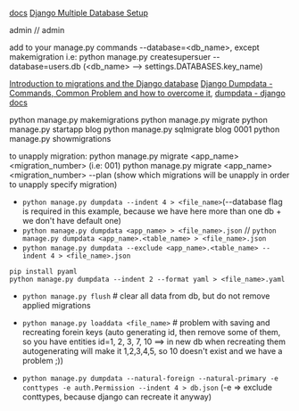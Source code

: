 [docs](https://docs.djangoproject.com/en/3.2/topics/db/multi-db/)
[Django Multiple Database Setup ](https://www.youtube.com/watch?v=g-FCzzzjBWo&list=PLOLrQ9Pn6cazjoDEnwzcdWWf4SNS0QZml&index=12)

admin // admin

add to your manage.py commands --database=<db_name>, except makemigration 
i.e:
python manage.py createsupersuer --database=users.db (<db_name> --> settings.DATABASES.key_name)


[Introduction to migrations and the Django database](https://www.youtube.com/watch?v=N4gjiJumTZg&list=WL&index=10)
[Django Dumpdata - Commands, Common Problem and how to overcome it](https://www.youtube.com/watch?v=CmWhiLclPHM&list=WL&index=11), [dumpdata - django docs](https://docs.djangoproject.com/en/3.2/ref/django-admin/#dumpdata)


python manage.py makemigrations
python manage.py migrate
python manage.py startapp blog
python manage.py sqlmigrate blog 0001
python manage.py showmigrations


to unapply migration:
python manage.py migrate <app_name> <migration_number> (i.e: 001)
python manage.py migrate <app_name> <migration_number> --plan (show which migrations will be unapply in order to unapply specify migration)


* `python manage.py dumpdata --indent 4 > <file_name>`(--database flag is required in this example, because we have here more than one db + we don't have default one)
* `python manage.py dumpdata <app_name> > <file_name>.json`  // `python manage.py dumpdata <app_name>.<table_name> > <file_name>.json`
* `python manage.py dumpdata --exclude <app_name>.<table_name> --indent 4 > <file_name>.json`

```
pip install pyaml
python manage.py dumpdata --indent 2 --format yaml > <file_name>.yaml
```

* `python manage.py flush` # clear all data from db, but do not remove applied migrations
* `python manage.py loaddata <file_name>` # problem with saving and recreating forein keys (auto generating id, then remove some of them, so you have entities id=1, 2, 3, 7, 10 ==> in new db when recreating them autogenerating will make it 1,2,3,4,5, so 10 doesn't exist and we have a problem ;))

* `python manage.py dumpdata --natural-foreign --natural-primary -e conttypes -e auth.Permission --indent 4 > db.json` (-e => exclude conttypes, because django can recreate it anyway)
